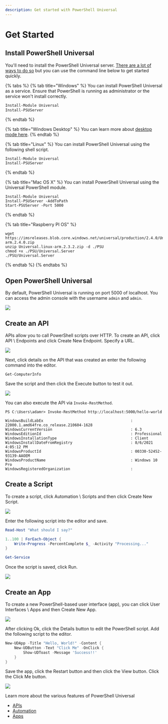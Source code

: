 ```yaml
---
description: Get started with PowerShell Universal
---
```


# Get Started

## Install PowerShell Universal

You'll need to install the PowerShell Universal server. [There are a lot of ways to do so](getting-started/) but you can use the command line below to get started quickly.

{% tabs %}
{% tab title="Windows" %}
You can install PowerShell Universal as a service. Ensure that PowerShell is running as administrator or the service won't install correctly.&#x20;

```powershell
Install-Module Universal
Install-PSUServer
```
{% endtab %}

{% tab title="Windows Desktop" %}
You can learn more about [desktop mode here](https://docs.powershelluniversal.com/desktop/about-desktop-mode).
{% endtab %}

{% tab title="Linux" %}
You can install PowerShell Universal using the following shell script.

```
Install-Module Universal
Install-PSUServer
```
{% endtab %}

{% tab title="Mac OS X" %}
You can install PowerShell Universal using the Universal PowerShell module.

```
Install-Module Universal
Install-PSUServer -AddToPath
Start-PSUServer -Port 5000
```
{% endtab %}

{% tab title="Raspberry PI OS" %}
```
wget https://imsreleases.blob.core.windows.net/universal/production/2.4.0/Universal.linux-arm.2.4.0.zip
unzip Universal.linux-arm.2.3.2.zip -d ./PSU
chmod +x ./PSU/Universal.Server
./PSU/Universal.Server

```
{% endtab %}
{% endtabs %}

## Open PowerShell Universal

By default, PowerShell Universal is running on port 5000 of localhost. You can access the admin console with the username `admin` and `admin`.

![](<.gitbook/assets/image (426).png>)

## Create an API

APIs allow you to call PowerShell scripts over HTTP. To create an API, click API \ Endpoints and click Create New Endpoint. Specify a URL.&#x20;

![](<.gitbook/assets/image (259).png>)

Next, click details on the API that was created an enter the following command into the editor.&#x20;

```
Get-ComputerInfo
```

Save the script and then click the Execute button to test it out.&#x20;

![](<.gitbook/assets/image (448).png>)

You can also execute the API via `Invoke-RestMethod`.&#x20;

```
PS C:\Users\adamr> Invoke-RestMethod http://localhost:5000/hello-world

WindowsBuildLabEx                                       : 22000.1.amd64fre.co_release.210604-1628
WindowsCurrentVersion                                   : 6.3
WindowsEditionId                                        : Professional
WindowsInstallationType                                 : Client
WindowsInstallDateFromRegistry                          : 8/6/2021 4:05:12 PM
WindowsProductId                                        : 00330-52452-93139-AAOEM
WindowsProductName                                      : Windows 10 Pro
WindowsRegisteredOrganization                           :
```

## Create a Script

To create a script, click Automation \ Scripts and then click Create New Script.&#x20;

![](<.gitbook/assets/image (559).png>)

Enter the following script into the editor and save.&#x20;

```powershell
Read-Host "What should I say?"

1..100 | ForEach-Object {
    Write-Progress -PercentComplete $_ -Activity "Processing..."
}

Get-Service
```

Once the script is saved, click Run.&#x20;

![](.gitbook/assets/runjob.gif)

## Create an App

To create a new PowerShell-based user interface (app), you can click User Interfaces \ Apps and then Create New App.&#x20;

![](<.gitbook/assets/image (248).png>)

After clicking Ok, click the Details button to edit the PowerShell script. Add the following script to the editor.

```powershell
New-UDApp -Title "Hello, World!" -Content {
    New-UDButton -Text "Click Me" -OnClick {
        Show-UDToast -Message 'Success!!'
    }
}
```

Save the app, click the Restart button and then click the View button. Click the Click Me button.&#x20;

![](<.gitbook/assets/image (483).png>)

Learn more about the various features of PowerShell Universal

* [APIs](api/about.md)
* [Automation](automation/about.md)
* [Apps](userinterfaces/building-dashboards.md)
